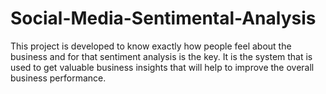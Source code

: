 # Social-Media-Sentimental-Analysis

This project is developed to know exactly how people feel about the business and for that sentiment analysis is the key. It is the system that is used to get valuable business insights that will help to improve the overall business performance.
